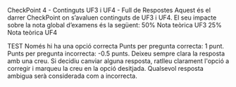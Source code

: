 CheckPoint 4 - Continguts UF3 i UF4 - Full de Respostes
Aquest és el darrer CheckPoint on s’avaluen continguts de UF3 i UF4. El seu impacte sobre la nota global d’examens és la següent:
50% Nota teòrica UF3
25% Nota teòrica UF4

TEST
Només hi ha una opció correcta
Punts per pregunta correcta: 1 punt.
Punts per pregunta incorrecta: -0.5 punts.
Deixeu sempre clara la resposta amb una creu. Si decidiu canviar alguna resposta, ratlleu clarament l'opció a corregir i marqueu la creu en la opció desitjada.
Qualsevol resposta ambigua serà considerada com a incorrecta.
